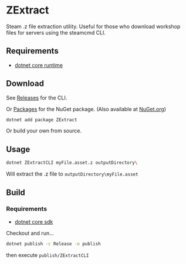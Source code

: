 # ZExtract

Steam .z file extraction utility.  Useful for those who download workshop files for servers using the steamcmd CLI.

## Requirements

* [dotnet core  runtime](https://dotnet.microsoft.com/download/dotnet-core/current/runtime)

## Download

See [Releases](https://github.com/davidruhmann/ZExtract/releases) for the CLI.

Or [Packages](https://github.com/davidruhmann/ZExtract/packages) for the NuGet package. (Also available at [NuGet.org](https://www.nuget.org/packages/ZExtract/))

```bash
dotnet add package ZExtract
```

Or build your own from source.

## Usage

```bash
dotnet ZExtractCLI myFile.asset.z outputDirectory\
```

Will extract the .z file to `outputDirectory\myFile.asset`

## Build

### Requirements

* [dotnet core sdk](https://dotnet.microsoft.com/download)

Checkout and run...

```bash
dotnet publish -c Release -o publish
```

then execute `publish/ZExtractCLI`

